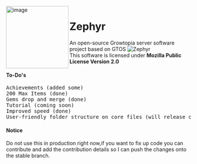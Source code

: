<img height="170" alt="image" src="https://cdn.discordapp.com/attachments/491980024229134346/915503634542903356/Baslksz1_20211201102342.png" align="left">

# Zephyr
An open-source Growtopia server software project based on GTOS ![Zephyr](https://discordapp.com/api/guilds/911158088717971478/widget.png?style=shield)
<br> This software is licensed under **Mozilla Public License Version 2.0**

#### To-Do's
<pre>
Achievements (added some)
200 Max Items (done)
Gems drop and merge (done)
Tutorial (coming soon)
Improved speed (done)
User-friendly folder structure on core files (will release core files soon)
</pre>
#### Notice
Do not use this in production right now,if you want to fix up code you can contribute and add the contribution details so I can push the changes onto the stable branch.
